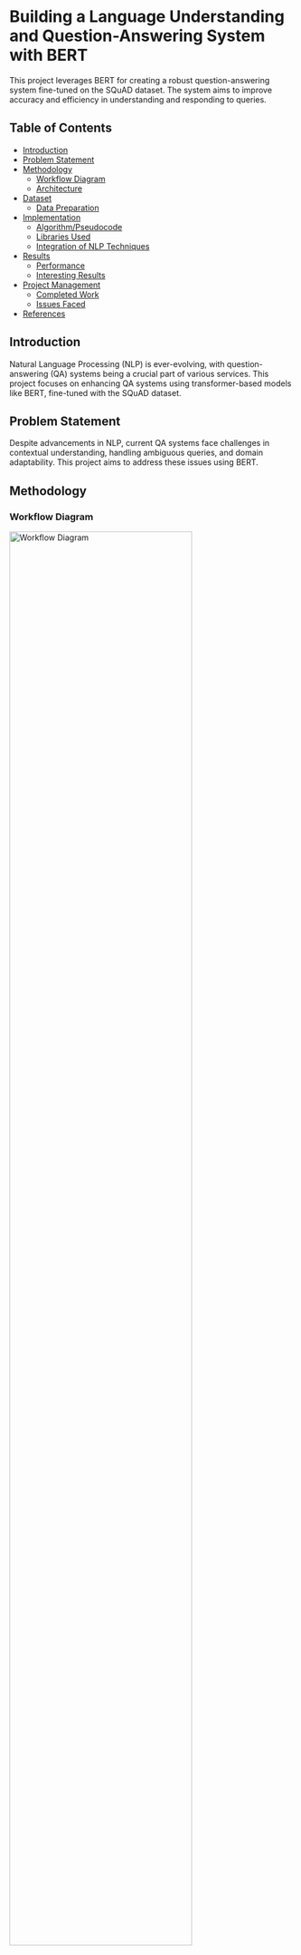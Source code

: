 # Building a Language Understanding and Question-Answering System with BERT

This project leverages BERT for creating a robust question-answering system fine-tuned on the SQuAD dataset. The system aims to improve accuracy and efficiency in understanding and responding to queries.

## Table of Contents

- [Introduction](#introduction)
- [Problem Statement](#problem-statement)
- [Methodology](#methodology)
  - [Workflow Diagram](#workflow-diagram)
  - [Architecture](#architecture)
- [Dataset](#dataset)
  - [Data Preparation](#data-preparation)
- [Implementation](#implementation)
  - [Algorithm/Pseudocode](#algorithmpseudocode)
  - [Libraries Used](#libraries-used)
  - [Integration of NLP Techniques](#integration-of-nlp-techniques)
- [Results](#results)
  - [Performance](#performance)
  - [Interesting Results](#interesting-results)
- [Project Management](#project-management)
  - [Completed Work](#completed-work)
  - [Issues Faced](#issues-faced)
- [References](#references)

## Introduction

Natural Language Processing (NLP) is ever-evolving, with question-answering (QA) systems being a crucial part of various services. This project focuses on enhancing QA systems using transformer-based models like BERT, fine-tuned with the SQuAD dataset.

## Problem Statement

Despite advancements in NLP, current QA systems face challenges in contextual understanding, handling ambiguous queries, and domain adaptability. This project aims to address these issues using BERT.

## Methodology

### Workflow Diagram

<img src="Images/WORKFLOW_NP.png" alt="Workflow Diagram" style="width: 80%;">

### Architecture

<img src="Images/Arch.png" alt="Architecture Diagram" style="width: 80%;">

## Dataset

The dataset used is the Stanford Question Answering Dataset (SQuAD), containing over 100,000 question-answer pairs derived from more than 500 Wikipedia articles.

### Data Preparation

- Tokenization
- Cleaning
- Normalization
- Answer Mapping
- Truncation & Padding
- Attention Masking

## Implementation

### Algorithm/Pseudocode

Detailed pseudocode for loading the model, preprocessing data, fine-tuning, and inference.

### Libraries Used

- **Preprocessing:** `string`, `re`, `defaultdict`, `collections`
- **Visualizations:** `Seaborn`, `Matplotlib`, `WordCloud`, `IPython.display`
- **Model and Evaluation:** `Transformers`, `Torch`, `BertTokenizer`, `BertForQuestionAnswering`

### Integration of NLP Techniques

Combining BERT's tokenization, attention mechanisms, and transfer learning to improve QA performance.

### Steps to use

1. Select a topic you need information about:
   
<img src="Images/1.png" alt="s1" style="width: 800px; display: block; margin-left: auto; margin-right: auto;">

3. Input a question can be in any human written form with typos too:
   
<img src="Images/2.png" alt="s2" style="width: 800px; display: block; margin-left: auto; margin-right: auto;">

4. Finally, retrieves the Answer and Context along with it:

<img src="Images/3.png" alt="s3" style="width: 800px; display: block; margin-left: auto; margin-right: auto;">

## Results

### Performance

- Exact Match (EM): 23.1%
- F1 Score: 34.07%

### Interesting Results

Examples of the model's ability to handle rephrased questions effectively.

<img src="Images/4.png" alt="ex4" style="width: 800px; display: block; margin-left: auto; margin-right: auto;">

<img src="Images/5.png" alt="ex5" style="width: 800px; display: block; margin-left: auto; margin-right: auto;">

<img src="Images/6.png" alt="ex6" style="width: 800px; display: block; margin-left: auto; margin-right: auto;">

## Project Management

### Completed Work

- BERT Model Integration
- Data Pre-processing Pipeline
- Model Training and Evaluation
- User Interface Development

### Issues Faced

- Data Quality
- Model Overfitting
- Computational Resources
- User Experience

## References

1. [Adversarial QA](https://adversarialqa.github.io/)
2. [Large QA Datasets](https://github.com/ad-freiburg/large-qa-datasets)
3. [Devlin, J., Chang, M., Lee, K., & Toutanova, K. (2019). BERT: Pre-training of Deep Bidirectional Transformers for Language Understanding. North American Chapter of the Association for Computational Linguistics.](https://arxiv.org/abs/1810.04805)
4. [Radford, A., & Narasimhan, K. (2018). Improving Language Understanding by Generative Pre-Training.](https://openai.com/research/language-understanding-with-gpt)
5. [Peters, M.E., Ruder, S., & Smith, N.A. (2019). To Tune or Not to Tune? Adapting Pretrained Representations to Diverse Tasks. ArXiv, abs/1903.05987.](https://arxiv.org/abs/1903.05987)
6. [Wynter, A.D., & Perry, D.J. (2020). Optimal Subarchitecture Extraction For BERT. ArXiv, abs/2010.10499.](https://arxiv.org/abs/2010.10499)
7. [Wang, W., Bi, B., Yan, M., Wu, C., Bao, Z., Peng, L., & Si, L. (2019). StructBERT: Incorporating Language Structures into Pre-training for Deep Language Understanding. ArXiv, abs/1908.04577.](https://arxiv.org/abs/1908.04577)
8. [Rajpurkar, P., Zhang, J., Lopyrev, K., & Liang, P. (2016). SQuAD: 100,000+ Questions for Machine Comprehension of Text. Conference on Empirical Methods in Natural Language Processing.](https://arxiv.org/abs/1606.05250)
9. [Liu, X., Cheng, H., He, P., Chen, W., Wang, Y., Poon, H., & Gao, J. (2020). Adversarial Training for Large Neural Language Models. ArXiv, abs/2004.08994.](https://arxiv.org/abs/2004.08994)

